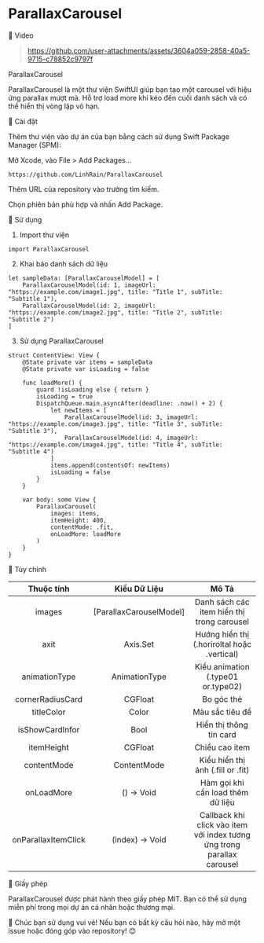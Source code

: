 # ParallaxCarousel
🚀 Video

>
>
> https://github.com/user-attachments/assets/3604a059-2858-40a5-9715-c78852c9797f
>
>


ParallaxCarousel

ParallaxCarousel là một thư viện SwiftUI giúp bạn tạo một carousel với hiệu ứng parallax mượt mà. Hỗ trợ load more khi kéo đến cuối danh sách và có thể hiển thị vòng lặp vô hạn.

🚀 Cài đặt

Thêm thư viện vào dự án của bạn bằng cách sử dụng Swift Package Manager (SPM):

Mở Xcode, vào File > Add Packages...
```
https://github.com/LinhRain/ParallaxCarousel
```

Thêm URL của repository vào trường tìm kiếm.

Chọn phiên bản phù hợp và nhấn Add Package.

📌 Sử dụng

1. Import thư viện
```
import ParallaxCarousel
```
2. Khai báo danh sách dữ liệu
```
let sampleData: [ParallaxCarouselModel] = [
    ParallaxCarouselModel(id: 1, imageUrl: "https://example.com/image1.jpg", title: "Title 1", subTitle: "Subtitle 1"),
    ParallaxCarouselModel(id: 2, imageUrl: "https://example.com/image2.jpg", title: "Title 2", subTitle: "Subtitle 2")
]
```
3. Sử dụng ParallaxCarousel
```
struct ContentView: View {
    @State private var items = sampleData
    @State private var isLoading = false

    func loadMore() {
        guard !isLoading else { return }
        isLoading = true
        DispatchQueue.main.asyncAfter(deadline: .now() + 2) {
            let newItems = [
                ParallaxCarouselModel(id: 3, imageUrl: "https://example.com/image3.jpg", title: "Title 3", subTitle: "Subtitle 3"),
                ParallaxCarouselModel(id: 4, imageUrl: "https://example.com/image4.jpg", title: "Title 4", subTitle: "Subtitle 4")
            ]
            items.append(contentsOf: newItems)
            isLoading = false
        }
    }
    
    var body: some View {
        ParallaxCarousel(
            images: items,
            itemHeight: 400,
            contentMode: .fit,
            onLoadMore: loadMore
        )
    }
}
```

🎨 Tùy chỉnh

| Thuộc tính | Kiểu Dữ Liệu    | Mô Tả    |
| :-----: | :---: | :---: |
| images | [ParallaxCarouselModel] | Danh sách các item hiển thị trong carousel | 
| axit | Axis.Set | Hướng hiển thị (.horiroltal hoặc .vertical) | 
| animationType | AnimationType | Kiểu animation (.type01 or.type02) | 
| cornerRadiusCard | CGFloat |Bo góc thẻ | 
| titleColor | Color | Màu sắc tiêu đề | 
| isShowCardInfor | Bool | Hiển thị thông tin card | 
| itemHeight | CGFloat | Chiều cao item | 
| contentMode | ContentMode | Kiểu hiển thị ảnh (.fill or .fit) | 
| onLoadMore | () -> Void | Hàm gọi khi cần load thêm dữ liệu | 
| onParallaxItemClick | (index) -> Void | Callback khi click vào item với index tương ứng trong parallax carousel | 

📜 Giấy phép

ParallaxCarousel được phát hành theo giấy phép MIT. Bạn có thể sử dụng miễn phí trong mọi dự án cá nhân hoặc thương mại.

🚀 Chúc bạn sử dụng vui vẻ! Nếu bạn có bất kỳ câu hỏi nào, hãy mở một issue hoặc đóng góp vào repository! 😊
